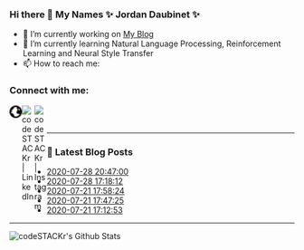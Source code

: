 <!--
**MrDaubinet/MrDaubinet** is a ✨ _special_ ✨ repository because its `README.md` (this file) appears on your GitHub profile.

Here are some ideas to get you started:

- 🔭 I’m currently working on ...
- 🌱 I’m currently learning ...
- 👯 I’m looking to collaborate on ...
- 🤔 I’m looking for help with ...
- 💬 Ask me about ...
- 📫 How to reach me: ...
- 😄 Pronouns: ...
- ⚡ Fun fact: ...
-->

### Hi there 👋 My Names ✨ Jordan Daubinet ✨ 
- 🔭 I’m currently working on [My Blog](https://mrdaubinet.github.io/)
- 🌱 I’m currently learning Natural Language Processing, Reinforcement Learning and Neural Style Transfer
- 📫 How to reach me: 

### Connect with me:

[<img align="left" alt="codeSTACKr.com" width="22px" src="https://raw.githubusercontent.com/iconic/open-iconic/master/svg/globe.svg" />][website]
[<img align="left" alt="codeSTACKr | LinkedIn" width="22px" src="https://cdn.jsdelivr.net/npm/simple-icons@v3/icons/linkedin.svg" />][linkedin]
[<img align="left" alt="codeSTACKr | Instagram" width="22px" src="https://cdn.jsdelivr.net/npm/simple-icons@v3/icons/instagram.svg" />][instagram]

<br />
<br />

---

### 📕 Latest Blog Posts
<!-- BLOG-POST-LIST:START -->
- [
        2020-07-28 20:47:00
    ](https://github.com/MrDaubinet/mrdaubinet.github.io/commit/4108f1adba637770677946a8b57f302c4b2fcb73)
- [
        2020-07-28 17:18:12
    ](https://github.com/MrDaubinet/mrdaubinet.github.io/commit/4cc205ef4baa8bc34fae98e3c29401a6d9210342)
- [
        2020-07-21 17:58:24
    ](https://github.com/MrDaubinet/mrdaubinet.github.io/commit/e846583ec77bf2881de1ef9f68f68555194a3888)
- [
        2020-07-21 17:47:25
    ](https://github.com/MrDaubinet/mrdaubinet.github.io/commit/9950d4cd476ca49757f5f088a2b29adead74755c)
- [
        2020-07-21 17:12:53
    ](https://github.com/MrDaubinet/mrdaubinet.github.io/commit/34b17a6b3aaaf40d35d4e36c1338c6dffb5fd31a)
<!-- BLOG-POST-LIST:END -->
---

<img align="left" alt="codeSTACKr's Github Stats" src="https://github-readme-stats.vercel.app/api?username=codeSTACKr&show_icons=true&hide_border=true" />

[website]: https://mrdaubinet.github.io/
[instagram]: https://www.instagram.com/jordan_daubinet/
[linkedin]: https://www.linkedin.com/in/jordan-daubinet/